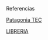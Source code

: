 
Referencias

[Patagonia TEC](http://saber.patagoniatec.com/sensor-digital-de-luz-bh1750/)

[LIBRERIA](https://github.com/Genotronex/BH1750FVI_Master)
